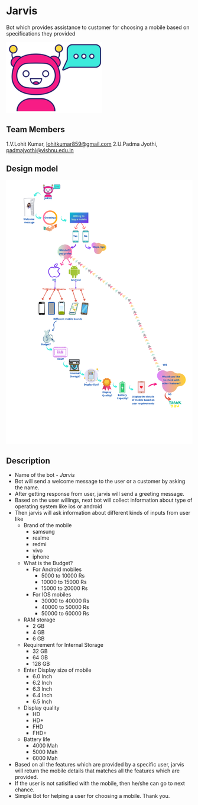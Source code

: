 # Jarvis 
  Bot which provides assistance to customer for choosing a mobile based on specifications they provided
  
  ![jarvis](https://github.com/PadmaJyothi-U/ML2021/blob/files/jarvis.png)
  
## Team Members
1.V.Lohit Kumar, lohitkumar859@gmail.com
2.U.Padma Jyothi, padmajyothi@vishnu.edu.in

## Design model 
![Jarvis Design](https://github.com/PadmaJyothi-U/ML2021/blob/files/Jarvis%20Design.png)


## Description
* Name of the bot - *Jarvis*
* Bot will send a welcome message to the user or a customer by asking the name.
* After getting response from user, jarvis will send a greeting message.
* Based on the user willings, next bot will collect information about type of operating system like ios or android
* Then jarvis will ask information about different kinds of inputs from user like 
  + Brand of the mobile
    - samsung
    - realme
    - redmi
    - vivo
    - iphone
  + What is the Budget?
    + For Android mobiles
      - 5000 to 10000 Rs
      - 10000 to 15000 Rs
      - 15000 to 20000 Rs
    + For IOS mobiles
      - 30000 to 40000 Rs
      - 40000 to 50000 Rs
      - 50000 to 60000 Rs
  + RAM storage
    - 2 GB
    - 4 GB
    - 6 GB
  + Requirement for Internal Storage
    - 32 GB
    - 64 GB
    - 128 GB
  + Enter Display size of mobile
    - 6.0 Inch
    - 6.2 Inch
    - 6.3 Inch
    - 6.4 Inch
    - 6.5 Inch
  + Display quality
    - HD
    - HD+
    - FHD
    - FHD+
  + Battery life
    - 4000 Mah
    - 5000 Mah
    - 6000 Mah
* Based on all the features which are provided by a specific user, jarvis will return the mobile details that matches all the features which are provided.
* If the user is not satisified with the mobile, then he/she can go to next chance. 
* Simple Bot for helping a user for choosing a mobile. Thank you.
